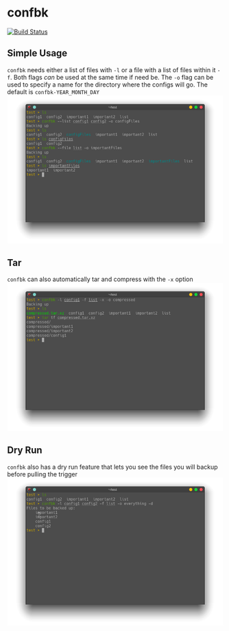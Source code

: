 # confbk

[![Build Status](https://travis-ci.org/Recandi/confbk.svg?branch=master)](https://travis-ci.org/Recandi/confbk)

## Simple Usage

`confbk` needs either a list of files with `-l` or a file with a list of files within it `-f`. Both flags _can_ be used at the same time if need be. The `-o` flag can be used to specify a name for the directory where the configs will go. The default is `confbk-YEAR_MONTH_DAY` ![Simple Usage](doc/simple_usage.png)

## Tar

`confbk` can also automatically tar and compress with the `-x` option ![Using Tar](doc/tar.png)

## Dry Run

`confbk` also has a dry run feature that lets you see the files you will backup before pulling the trigger ![Dry Run](doc/dry-run.png)
